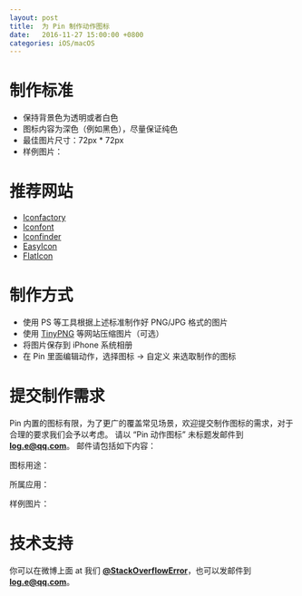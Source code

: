 ```yaml
---
layout: post
title:  为 Pin 制作动作图标
date:   2016-11-27 15:00:00 +0800
categories: iOS/macOS
---
```


# 制作标准
- 保持背景色为透明或者白色
- 图标内容为深色（例如黑色），尽量保证纯色
- 最佳图片尺寸：72px * 72px
- 样例图片：

# 推荐网站
- [Iconfactory](http://iconfactory.com/freeware)
- [Iconfont](http://www.iconfont.cn/plus)
- [Iconfinder](https://www.iconfinder.com/)
- [EasyIcon](http://www.easyicon.net/)
- [FlatIcon](http://www.flaticon.com/)

# 制作方式
- 使用 PS 等工具根据上述标准制作好 PNG/JPG 格式的图片
- 使用 [TinyPNG](https://tinypng.com/) 等网站压缩图片（可选）
- 将图片保存到 iPhone 系统相册
- 在 Pin 里面编辑动作，选择图标 -> 自定义 来选取制作的图标

# 提交制作需求
Pin 内置的图标有限，为了更广的覆盖常见场景，欢迎提交制作图标的需求，对于合理的要求我们会予以考虑。
请以 “Pin 动作图标” 未标题发邮件到 **[log.e@qq.com](mailto:log.e@qq.com)**。
邮件请包括如下内容：

图标用途：

所属应用：

样例图片：

# 技术支持 
你可以在微博上面 at 我们 **[@StackOverflowError](http://weibo.com/0x00eeee)**，也可以发邮件到 **[log.e@qq.com](mailto:log.e@qq.com)**。
